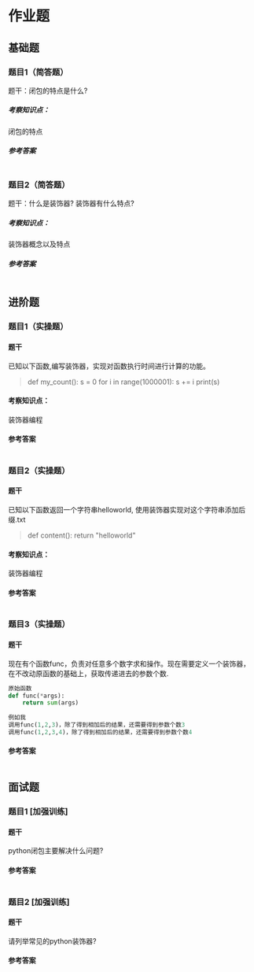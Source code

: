 # 作业题

## 基础题

### 题目1（简答题）

题干：闭包的特点是什么?

##### 考察知识点：

闭包的特点

##### 参考答案 

```properties

```



### 题目2（简答题）

题干：什么是装饰器? 装饰器有什么特点?

##### 考察知识点：

装饰器概念以及特点

##### 参考答案

```properties

```



## 进阶题

### 题目1（实操题）

#### 题干

已知以下函数,编写装饰器，实现对函数执行时间进行计算的功能。

>def my_count():
>s = 0
>for i in range(1000001):
>   s += i
>print(s)

#### 考察知识点：

装饰器编程

#### 参考答案 

```python

```

### 题目2（实操题）

#### 题干

已知以下函数返回一个字符串helloworld, 使用装饰器实现对这个字符串添加后缀.txt

>def content():
>return "helloworld"

#### 考察知识点：

装饰器编程

#### 参考答案 

```python

```

### 题目3（实操题）

#### 题干

现在有个函数func，负责对任意多个数字求和操作。现在需要定义一个装饰器，在不改动原函数的基础上，获取传递进去的参数个数.

```python
原始函数
def func(*args):
	return sum(args)
	
例如我
调用func(1,2,3)，除了得到相加后的结果，还需要得到参数个数3
调用func(1,2,3,4)，除了得到相加后的结果，还需要得到参数个数4
```

#### 参考答案

```python

```



## 面试题

### 题目1 [加强训练]

#### 题干

python闭包主要解决什么问题?

#### 参考答案

```properties

```

### 题目2 [加强训练]

#### 题干

请列举常见的python装饰器?

#### 参考答案

```properties

```

